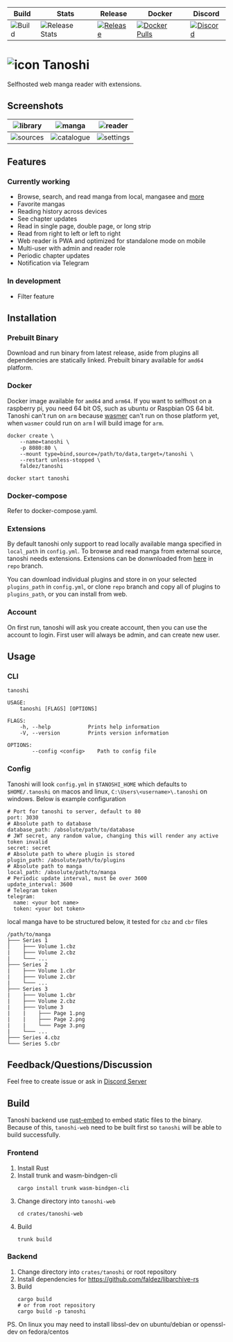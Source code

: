 | Build                                                                 | Stats                                                                          | Release                                                                                                                 | Docker                                                                                                                         | Discord                                                                                                                                   |
| --------------------------------------------------------------------- | ------------------------------------------------------------------------------ | ----------------------------------------------------------------------------------------------------------------------- | ------------------------------------------------------------------------------------------------------------------------------ | ----------------------------------------------------------------------------------------------------------------------------------------- |
| ![Build](https://github.com/faldez/tanoshi/workflows/Build/badge.svg) | ![Release Stats](https://img.shields.io/github/downloads/faldez/tanoshi/total) | [![Release](https://img.shields.io/github/v/release/faldez/tanoshi)](https://github.com/faldez/tanoshi/releases/latest) | [![Docker Pulls](https://img.shields.io/docker/pulls/faldez/tanoshi)](https://hub.docker.com/repository/docker/faldez/tanoshi) | [![Discord](https://img.shields.io/discord/872093374281285682?color=7289DA&logo=discord&logoColor=FFFFFF)](https://discord.gg/wPSEftdDqB) |

# ![icon](crates/tanoshi-web/static/icons/tanoshi.png) Tanoshi
Selfhosted web manga reader with extensions.

## Screenshots
| ![library](.github/screenshots/library.png) | ![manga](.github/screenshots/manga.png)         | ![reader](.github/screenshots/reader.png)     |
| ------------------------------------------- | ----------------------------------------------- | --------------------------------------------- |
| ![sources](.github/screenshots/sources.png) | ![catalogue](.github/screenshots/catalogue.png) | ![settings](.github/screenshots/settings.png) |

## Features
### Currently working
- Browse, search, and read manga from local, mangasee and [more](https://github.com/fadhlika/tanoshi-extensions)
- Favorite mangas
- Reading history across devices
- See chapter updates
- Read in single page, double page, or long strip
- Read from right to left or left to right
- Web reader is PWA and optimized for standalone mode on mobile
- Multi-user with admin and reader role
- Periodic chapter updates
- Notification via Telegram

### In development
- Filter feature

## Installation
### Prebuilt Binary
Download and run binary from latest release, aside from plugins all dependencies are statically linked. Prebuilt binary available for `amd64` platform.

### Docker
Docker image available for `amd64` and `arm64`. If you want to selfhost on a raspberry pi, you need 64 bit OS, such as ubuntu or Raspbian OS 64 bit. Tanoshi can't run on `arm` because [wasmer](https://github.com/wasmerio/wasmer) can't run on those platform yet, when `wasmer` could run on `arm` I will build image for `arm`.

```
docker create \
    --name=tanoshi \
    -p 8080:80 \
    --mount type=bind,source=/path/to/data,target=/tanoshi \
    --restart unless-stopped \
    faldez/tanoshi
```

```
docker start tanoshi
```

### Docker-compose

Refer to docker-compose.yaml.

### Extensions
By default tanoshi only support to read locally available manga specified in `local_path` in `config.yml`. To browse and read manga from external source, tanoshi needs extensions. Extensions can be donwnloaded from [here](https://github.com/fadhlika/tanoshi-extensions) in `repo` branch. 

You can download individual plugins and store in on your selected `plugins_path` in `config.yml`, or clone `repo` branch and copy all of plugins to `plugins_path`, or you can install from web.

### Account
On first run, tanoshi will ask you create account, then you can use the account to login. First user will always be admin, and can create new user.

## Usage
### CLI
```
tanoshi 

USAGE:
    tanoshi [FLAGS] [OPTIONS]

FLAGS:
    -h, --help            Prints help information
    -V, --version         Prints version information

OPTIONS:
        --config <config>    Path to config file
```

### Config
Tanoshi will look `config.yml` in `$TANOSHI_HOME` which defaults to `$HOME/.tanoshi` on macos and linux, `C:\Users\<username>\.tanoshi` on windows. Below is example configuration
```
# Port for tanoshi to server, default to 80
port: 3030
# Absolute path to database
database_path: /absolute/path/to/database
# JWT secret, any random value, changing this will render any active token invalid
secret: secret
# Absolute path to where plugin is stored
plugin_path: /absolute/path/to/plugins
# Absolute path to manga
local_path: /absolute/path/to/manga
# Periodic update interval, must be over 3600
update_interval: 3600
# Telegram token
telegram:
  name: <your bot name>
  token: <your bot token>
```

local manga have to be structured below, it tested for `cbz` and `cbr` files
```
/path/to/manga
├─── Series 1
│    ├─── Volume 1.cbz
|    ├─── Volume 2.cbz
|    └─── ...
├─── Series 2
|    ├─── Volume 1.cbr
|    ├─── Volume 2.cbr
|    └─── ...
├─── Series 3
|    ├─── Volume 1.cbr
|    ├─── Volume 2.cbz
|    ├─── Volume 3
|    |    ├─── Page 1.png
|    |    ├─── Page 2.png
|    |    └─── Page 3.png
|    └─── ...
├─── Series 4.cbz
└─── Series 5.cbr
```

## Feedback/Questions/Discussion
Feel free to create issue or ask in [Discord Server](https://discord.gg/wPSEftdDqB)


## Build
Tanoshi backend use [rust-embed](https://github.com/pyros2097/rust-embed) to embed static files to the binary. Because of this, `tanoshi-web` need to be built first so `tanoshi` will be able to build successfully.

### Frontend
1. Install Rust
2. Install trunk and wasm-bindgen-cli
   ```
   cargo install trunk wasm-bindgen-cli
   ```
3. Change directory into `tanoshi-web`
    ```
    cd crates/tanoshi-web 
    ```
3. Build
    ```
    trunk build
    ```

### Backend
1. Change directory into `crates/tanoshi` or root repository
2. Install dependencies for https://github.com/faldez/libarchive-rs
3. Build
    ```
    cargo build
    # or from root repository
    cargo build -p tanoshi
    ```

PS. On linux you may need to install libssl-dev on ubuntu/debian or openssl-dev on fedora/centos
